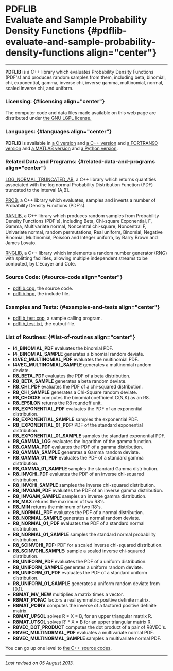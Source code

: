 PDFLIB\
Evaluate and Sample Probability Density Functions {#pdflib-evaluate-and-sample-probability-density-functions align="center"}
=================================================

------------------------------------------------------------------------

**PDFLIB** is a C++ library which evaluates Probability Density
Functions (PDF's) and produces random samples from them, including beta,
binomial, chi, exponential, gamma, inverse chi, inverse gamma,
multinomial, normal, scaled inverse chi, and uniform.

### Licensing: {#licensing align="center"}

The computer code and data files made available on this web page are
distributed under [the GNU LGPL license.](../../txt/gnu_lgpl.txt)

### Languages: {#languages align="center"}

**PDFLIB** is available in [a C version](../../c_src/pdflib/pdflib.html)
and [a C++ version](../../cpp_src/pdflib/pdflib.html) and [a FORTRAN90
version](../../f_src/pdflib/pdflib.html) and [a MATLAB
version](../../m_src/pdflib/pdflib.html) and [a Python
version](../../py_src/pdflib/pdflib.html).

### Related Data and Programs: {#related-data-and-programs align="center"}

[LOG\_NORMAL\_TRUNCATED\_AB](../../cpp_src/log_normal_truncated_ab/log_normal_truncated_ab.html),
a C++ library which returns quantities associated with the log normal
Probability Distribution Function (PDF) truncated to the interval
\[A,B\].

[PROB](../../cpp_src/prob/prob.html), a C++ library which evaluates,
samples and inverts a number of Probability Density Functions (PDF's).

[RANLIB](../../cpp_src/ranlib/ranlib.html), a C++ library which produces
random samples from Probability Density Functions (PDF's), including
Beta, Chi-square Exponential, F, Gamma, Multivariate normal, Noncentral
chi-square, Noncentral F, Univariate normal, random permutations, Real
uniform, Binomial, Negative Binomial, Multinomial, Poisson and Integer
uniform, by Barry Brown and James Lovato.

[RNGLIB](../../cpp_src/rnglib/rnglib.html), a C++ library which
implements a random number generator (RNG) with splitting facilities,
allowing multiple independent streams to be computed, by L'Ecuyer and
Cote.

### Source Code: {#source-code align="center"}

-   [pdflib.cpp](pdflib.cpp), the source code.
-   [pdflib.hpp](pdflib.hpp), the include file.

### Examples and Tests: {#examples-and-tests align="center"}

-   [pdflib\_test.cpp](pdflib_test.cpp), a sample calling program.
-   [pdflib\_test.txt](pdflib_test.txt), the output file.

### List of Routines: {#list-of-routines align="center"}

-   **I4\_BINOMIAL\_PDF** evaluates the binomial PDF.
-   **I4\_BINOMIAL\_SAMPLE** generates a binomial random deviate.
-   **I4VEC\_MULTINOMIAL\_PDF** evaluates the multinomial PDF.
-   **I4VEC\_MULTINOMIAL\_SAMPLE** generates a multinomial random
    deviate.
-   **R8\_BETA\_PDF** evaluates the PDF of a beta distribution.
-   **R8\_BETA\_SAMPLE** generates a beta random deviate.
-   **R8\_CHI\_PDF** evaluates the PDF of a chi-squared distribution.
-   **R8\_CHI\_SAMPLE** generates a Chi-Square random deviate.
-   **R8\_CHOOSE** computes the binomial coefficient C(N,K) as an R8.
-   **R8\_EPSILON** returns the R8 roundoff unit.
-   **R8\_EXPONENTIAL\_PDF** evaluates the PDF of an exponential
    distribution.
-   **R8\_EXPONENTIAL\_SAMPLE** samples the exponential PDF.
-   **R8\_EXPONENTIAL\_01\_PDF:** PDF of the standard exponential
    distribution.
-   **R8\_EXPONENTIAL\_01\_SAMPLE** samples the standard exponential
    PDF.
-   **R8\_GAMMA\_LOG** evaluates the logarithm of the gamma function.
-   **R8\_GAMMA\_PDF** evaluates the PDF of a gamma distribution.
-   **R8\_GAMMA\_SAMPLE** generates a Gamma random deviate.
-   **R8\_GAMMA\_01\_PDF** evaluates the PDF of a standard gamma
    distribution.
-   **R8\_GAMMA\_01\_SAMPLE** samples the standard Gamma distribution.
-   **R8\_INVCHI\_PDF** evaluates the PDF of an inverse chi-squared
    distribution.
-   **R8\_INVCHI\_SAMPLE** samples the inverse chi-squared distribution.
-   **R8\_INVGAM\_PDF** evaluates the PDF of an inverse gamma
    distribution.
-   **R8\_INVGAM\_SAMPLE** samples an inverse gamma distribution.
-   **R8\_MAX** returns the maximum of two R8's.
-   **R8\_MIN** returns the minimum of two R8's.
-   **R8\_NORMAL\_PDF** evaluates the PDF of a normal distribution.
-   **R8\_NORMAL\_SAMPLE** generates a normal random deviate.
-   **R8\_NORMAL\_01\_PDF** evaluates the PDF of a standard normal
    distribution.
-   **R8\_NORMAL\_01\_SAMPLE** samples the standard normal probability
    distribution.
-   **R8\_SCINVCHI\_PDF:** PDF for a scaled inverse chi-squared
    distribution.
-   **R8\_SCINVCHI\_SAMPLE:** sample a scaled inverse chi-squared
    distribution.
-   **R8\_UNIFORM\_PDF** evaluates the PDF of a uniform distribution.
-   **R8\_UNIFORM\_SAMPLE** generates a uniform random deviate.
-   **R8\_UNIFORM\_01\_PDF** evaluates the PDF of a standard uniform
    distribution.
-   **R8\_UNIFORM\_01\_SAMPLE** generates a uniform random deviate from
    \[0,1\].
-   **R8MAT\_MV\_NEW** multiplies a matrix times a vector.
-   **R8MAT\_POFAC** factors a real symmetric positive definite matrix.
-   **R8MAT\_POINV** computes the inverse of a factored positive
    definite matrix.
-   **R8MAT\_UPSOL** solves R \* X = B, for an upper triangular
    matrix R.
-   **R8MAT\_UTSOL** solves R' \* X = B for an upper triangular
    matrix R.
-   **R8VEC\_DOT\_PRODUCT** computes the dot product of a pair of
    R8VEC's.
-   **R8VEC\_MULTINORMAL\_PDF** evaluates a multivariate normal PDF.
-   **R8VEC\_MULTINORMAL\_SAMPLE** samples a multivariate normal PDF.

You can go up one level to [the C++ source codes](../cpp_src.html).

------------------------------------------------------------------------

*Last revised on 05 August 2013.*
